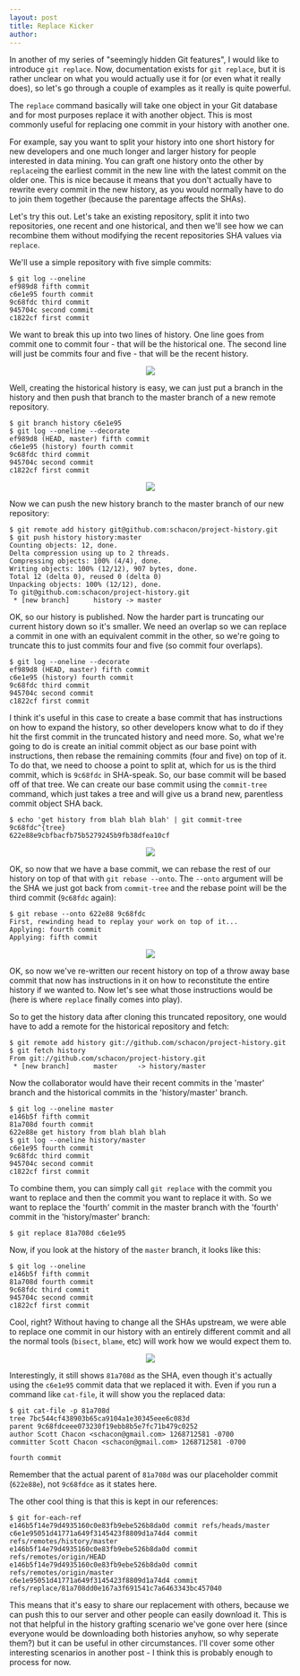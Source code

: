```yaml
---
layout: post
title: Replace Kicker
author:
---
```


In another of my series of "seemingly hidden Git features", I would like to
introduce `git replace`.  Now, documentation exists for `git replace`, but it
is rather unclear on what you would actually use it for (or even what it really
does), so let's go through a couple of examples as it really is quite powerful.

The `replace` command basically will take one object in your Git database and
for most purposes replace it with another object.  This is most commonly useful
for replacing one commit in your history with another one.

For example, say you want to split your history into one short history for
new developers and one much longer and larger history for people interested
in data mining.  You can graft one history onto the other by `replace`ing
the earliest commit in the new line with the latest commit on the older one.  This
is nice because it means that you don't actually have to rewrite every commit
in the new history, as you would normally have to do to join them together
(because the parentage affects the SHAs).

Let's try this out.  Let's take an existing repository, split it into two
repositories, one recent and one historical, and then we'll see how we can
recombine them without modifying the recent repositories SHA values via `replace`.

We'll use a simple repository with five simple commits:

	$ git log --oneline
	ef989d8 fifth commit
	c6e1e95 fourth commit
	9c68fdc third commit
	945704c second commit
	c1822cf first commit

We want to break this up into two lines of history.  One line goes from commit
one to commit four - that will be the historical one.  The second line will
just be commits four and five - that will be the recent history.

<center><img src="/images/replace1.png"></center>

Well, creating the historical history is easy, we can just put a branch in the
history and then push that branch to the master branch of a new remote repository.

	$ git branch history c6e1e95
	$ git log --oneline --decorate
	ef989d8 (HEAD, master) fifth commit
	c6e1e95 (history) fourth commit
	9c68fdc third commit
	945704c second commit
	c1822cf first commit

<center><img src="/images/replace2.png"></center>

Now we can push the new history branch to the master branch of our new repository:

	$ git remote add history git@github.com:schacon/project-history.git
	$ git push history history:master
	Counting objects: 12, done.
	Delta compression using up to 2 threads.
	Compressing objects: 100% (4/4), done.
	Writing objects: 100% (12/12), 907 bytes, done.
	Total 12 (delta 0), reused 0 (delta 0)
	Unpacking objects: 100% (12/12), done.
	To git@github.com:schacon/project-history.git
	 * [new branch]      history -> master

OK, so our history is published.  Now the harder part is truncating our current
history down so it's smaller.  We need an overlap so we can replace a commit
in one with an equivalent commit in the other, so we're going to truncate this
to just commits four and five (so commit four overlaps).

	$ git log --oneline --decorate
	ef989d8 (HEAD, master) fifth commit
	c6e1e95 (history) fourth commit
	9c68fdc third commit
	945704c second commit
	c1822cf first commit

I think it's useful in this case to create a base commit that has instructions
on how to expand the history, so other developers know what to do if they
hit the first commit in the truncated history and need more.  So, what we're
going to do is create an initial commit object as our base point with instructions,
then rebase the remaining commits (four and five) on top of it.  To do that,
we need to choose a point to split at, which for us is the third commit, which
is `9c68fdc` in SHA-speak.  So, our base commit will be based off of that tree.
We can create our base commit using the `commit-tree` command, which just takes
a tree and will give us a brand new, parentless commit object SHA back.

	$ echo 'get history from blah blah blah' | git commit-tree 9c68fdc^{tree}
	622e88e9cbfbacfb75b5279245b9fb38dfea10cf

<center><img src="/images/replace3.png"></center>

OK, so now that we have a base commit, we can rebase the rest of our history
on top of that with `git rebase --onto`.  The `--onto` argument will be the
SHA we just got back from `commit-tree` and the rebase point will be the third
commit (`9c68fdc` again):

	$ git rebase --onto 622e88 9c68fdc
	First, rewinding head to replay your work on top of it...
	Applying: fourth commit
	Applying: fifth commit

<center><img src="/images/replace4.png"></center>

OK, so now we've re-written our recent history on top of a throw away base commit
that now has instructions in it on how to reconstitute the entire history if
we wanted to. Now let's see what those instructions would be (here is where
`replace` finally comes into play).

So to get the history data after cloning this truncated repository, one would
have to add a remote for the historical repository and fetch:

	$ git remote add history git://github.com/schacon/project-history.git
	$ git fetch history
	From git://github.com/schacon/project-history.git
	 * [new branch]      master     -> history/master

Now the collaborator would have their recent commits in the 'master' branch
and the historical commits in the 'history/master' branch.

	$ git log --oneline master
	e146b5f fifth commit
	81a708d fourth commit
	622e88e get history from blah blah blah
	$ git log --oneline history/master
	c6e1e95 fourth commit
	9c68fdc third commit
	945704c second commit
	c1822cf first commit

To combine them, you can simply call `git replace` with the commit you want
to replace and then the commit you want to replace it with.  So we want to
replace the 'fourth' commit in the master branch with the 'fourth' commit in
the 'history/master' branch:

	$ git replace 81a708d c6e1e95

Now, if you look at the history of the `master` branch, it looks like this:

	$ git log --oneline
	e146b5f fifth commit
	81a708d fourth commit
	9c68fdc third commit
	945704c second commit
	c1822cf first commit

Cool, right?  Without having to change all the SHAs upstream, we were able to
replace one commit in our history with an entirely different commit and all the
normal tools (`bisect`, `blame`, etc) will work how we would expect them to.

<center><img src="/images/replace5.png"></center>

Interestingly, it still shows `81a708d` as the SHA, even though it's actually
using the `c6e1e95` commit data that we replaced it with.  Even if you run a
command like `cat-file`, it will show you the replaced data:

	$ git cat-file -p 81a708d
	tree 7bc544cf438903b65ca9104a1e30345eee6c083d
	parent 9c68fdceee073230f19ebb8b5e7fc71b479c0252
	author Scott Chacon <schacon@gmail.com> 1268712581 -0700
	committer Scott Chacon <schacon@gmail.com> 1268712581 -0700

	fourth commit

Remember that the actual parent of `81a708d` was our placeholder commit (`622e88e`),
not `9c68fdce` as it states here.

The other cool thing is that this is kept in our references:

	$ git for-each-ref
	e146b5f14e79d4935160c0e83fb9ebe526b8da0d commit	refs/heads/master
	c6e1e95051d41771a649f3145423f8809d1a74d4 commit	refs/remotes/history/master
	e146b5f14e79d4935160c0e83fb9ebe526b8da0d commit	refs/remotes/origin/HEAD
	e146b5f14e79d4935160c0e83fb9ebe526b8da0d commit	refs/remotes/origin/master
	c6e1e95051d41771a649f3145423f8809d1a74d4 commit	refs/replace/81a708dd0e167a3f691541c7a6463343bc457040

This means that it's easy to share our replacement with others, because we can
push this to our server and other people can easily download it.  This is not that
helpful in the history grafting scenario we've gone over here (since everyone
would be downloading both histories anyhow, so why seperate them?) but it can
be useful in other circumstances.  I'll cover some other interesting scenarios
in another post - I think this is probably enough to process for now.


